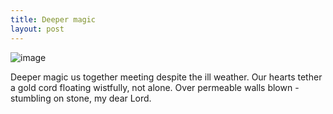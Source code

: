 ```yaml
---
title: Deeper magic
layout: post
---
```

![image](/assets/images/deeper_magic.jpeg)

Deeper magic us together
meeting despite the ill weather.
Our hearts tether a gold cord
floating wistfully, not alone.
Over permeable walls blown -
stumbling on stone, my dear Lord.